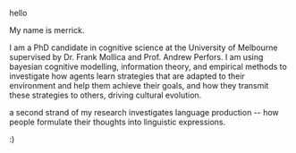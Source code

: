 hello

My name is merrick. 

I am a PhD candidate in cognitive science at the University of Melbourne supervised by Dr. Frank Mollica and Prof. Andrew Perfors. I am using bayesian cognitive modelling, information theory, and empirical methods to investigate how agents learn strategies that are adapted to their environment and help them achieve their goals, and how they transmit these strategies to others, driving cultural evolution. 

a second strand of my research investigates language production -- how people formulate their thoughts into linguistic expressions. 

:) 

<!---
merrickgiles/merrickgiles is a ✨ special ✨ repository because its `README.md` (this file) appears on your GitHub profile.
You can click the Preview link to take a look at your changes.
--->
